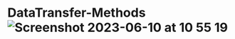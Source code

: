 # DataTransfer-Methods![Screenshot 2023-06-10 at 10 55 19](https://github.com/realeti/DataTransfer-Methods/assets/30148823/eb4b5e5d-db01-4672-8bab-f3ece73f9b23)
